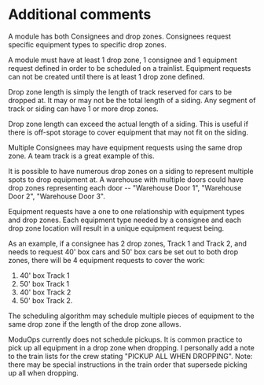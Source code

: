# Additional comments

A module has both Consignees and drop zones. Consignees request specific equipment types to specific drop zones.

A module must have at least 1 drop zone, 1 consignee and 1 equipment request defined in order to be scheduled on a trainlist. Equipment requests can not be created until there is at least 1 drop zone defined.

Drop zone length is simply the length of track reserved for cars to be dropped at. It may or may not be the total length of a siding. Any segment of track or siding can have 1 or more drop zones.

Drop zone length can exceed the actual length of a siding. This is useful if there is off-spot storage to cover equipment that may not fit on the siding.

Multiple Consignees may have equipment requests using the same drop zone. A team track is a great example of this.

It is possible to have numerous drop zones on a siding to represent multiple spots to drop equipment at. A warehouse with multiple doors could have drop zones representing each door -- "Warehouse Door 1", "Warehouse Door 2", "Warehouse Door 3".

Equipment requests have a one to one relationship with equipment types and drop zones. Each equipment type needed by a consignee and each drop zone location will result in a unique equipment request being.

As an example, if a consignee has 2 drop zones, Track 1 and Track 2, and needs to request 40' box cars and 50' box cars be set out to both drop zones, there will be 4 equipment requests to cover the work:

1. 40' box Track 1
2. 50' box Track 1
3. 40' box Track 2
4. 50' box Track 2.

The scheduling algorithm may schedule multiple pieces of equipment to the same drop zone if the length of the drop zone allows.

ModuOps currently does not schedule pickups. It is common practice to pick up all equipment in a drop zone when dropping. I personally add a note to the train lists for the crew stating "PICKUP ALL WHEN DROPPING". Note: there may be special instructions in the train order that supersede picking up all when dropping.
